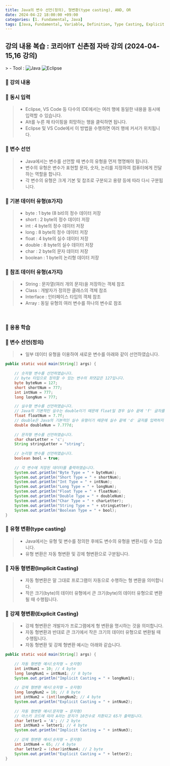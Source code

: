 ```yaml
---
title: Java의 변수 선언(정의), 형변환(type casting), AND, OR
date: 2024-04-22 18:00:00 +09:00
categories: [1. Fundamental, Java]
tags: [Java, Fundamental, Variable, Definition, Type Casting, Explicit Casting, Implicit Casting, Type Coercion, AND, OR]
---
```


<!-- 2024-04-22 글 작성 시작; 2024-04-23 페이지 호출 완료 -->
<h2>강의 내용 복습 : 코리아IT 신촌점 자바 강의 (2024-04-15,16 강의)</h2>
> - Tool :  
<img alt="Java" src="https://img.shields.io/badge/-Java-007396?style=flat-square&logo=java&logoColor=white" />
<img alt="Eclipse" src="https://img.shields.io/badge/-Eclipse-2C2255?style=flat-square&logo=eclipse&logoColor=white" />

<br>

### 🔔 강의 내용
### 📌 동시 입력
> - Eclipse, VS Code 등 다수의 IDE에서는 여러 행에 동일한 내용을 동시에 입력할 수 있습니다.
> - Alt를 누른 채 타이핑을 희망하는 행을 클릭하면 됩니다.
> - Eclipse 및 VS Code에서 이 방법을 수행하면 여러 행에 커서가 위치됩니다.

### 📌 변수 선언
> - Java에서는 변수를 선언할 때 변수의 유형을 먼저 명명해야 됩니다.
> - 변수의 유형은 변수가 표현할 문자, 숫자, 논리를 지정하여 컴퓨터에게 전달하는 역할을 합니다.
> - 각 변수의 유형은 크게 기본 및 찹조로 구분되고 용량 등에 따라 다시 구분됩니다.

### 📌 기본 데이터 유형(8가지)
> - byte : 1 byte (8 bit)의 정수 데이터 저장
> - short : 2 byte의 정수 데이터 저장
> - int : 4 byte의 정수 데이터 저장
> - long : 8 byte의 정수 데이터 저장
> - float : 4 byte의 실수 데이터 저장
> - double : 8 byte의 실수 데이터 저장
> - char : 2 byte의 문자 데이터 저장
> - boolean : 1 byte의 논리형 데이터 저장

### 📌 참조 데이터 유형(4가지)
> - String : 문자열(여러 개의 문자)을 저장하는 객체 참조
> - Class : 개발자가 정의한 클래스의 객체 참조
> - Interface : 인터페이스 타입의 객체 참조
> - Array : 동일 유형의 여러 변수를 하나의 변수로 참조

<br>

### 🔔 응용 학습
### 📌 변수 선언(정의)
> - 일부 데이터 유형을 이용하여 새로운 변수를 아래와 같이 선언하였습니다.

``` java
public static void main(String[] args) {
    
    // 숫자형 변수를 선언하였습니다.
    // byte 타입으로 정의할 수 있는 변수의 최댓값은 127입니다.
    byte byteNum = 127;
    short shortNum = 777;
    int intNum = 777;
    long longNum = 777;

    // 실수형 변수를 선언하였습니다.
    // Java의 기본적인 실수는 double이기 때문에 float일 경우 실수 끝에 'f' 글자를 입력해야 인식됩니다.
    float floatNum = 7.7f;
    // double은 Java의 기본적인 실수 유형이기 때문에 실수 끝에 'd' 글자를 입력하지 않아도 인식됩니다.
    double doubleNum = 7.777d;
    
    // 문자형 변수를 선언하였습니다.
    char charLetter = 'c';
    String stringLetter = "string";
    
    // 논리형 변수를 선언하였습니다.
    boolean bool = true;
    
    // 각 변수에 저장된 데이터를 출력하였습니다.
    System.out.println("Byte Type = " + byteNum);
    System.out.println("Short Type = " + shortNum);
    System.out.println("Int Type = " + intNum);
    System.out.println("Long Type = " + longNum);
    System.out.println("Float Type = " + floatNum);
    System.out.println("Double Type = " + doubleNum);
    System.out.println("Char Type = " + charLetter);
    System.out.println("String Type = " + stringLetter);
    System.out.println("Boolean Type = " + bool);
}
```

### 📌 유형 변환(type casting)
> - Java에서는 유형 및 변수를 정의한 후에도 변수의 유형을 변환시킬 수 있습니다.
> - 유형 변환은 자동 형변환 및 강제 형변환으로 구분됩니다.

### 📌 자동 형변환(Implicit Casting)
> - 자동 형변환은 말 그대로 프로그램이 자동으로 수행하는 형 변환을 의미합니다.
> - 작은 크기(byte)의 데이터 유형에서 큰 크기(byte)의 데이터 유형으로 변환될 때 수행됩니다.

### 📌 강제 형변환(Explicit Casting)
> - 강제 형변환은 개발자가 프로그램에게 형 변환을 명시하는 것을 의미합니다.
> - 자동 형변환과 반대로 큰 크기에서 작은 크기의 데이터 유형으로 변환될 때 수행됩니다.
> - 자동 형변환 및 강제 형변환 예시는 아래와 같습니다.

``` java
public static void main(String[] args) {
    
    // 자동 형변환 예시(숫자형 → 숫자형)
    int intNum1 = 10; // 4 byte
    long longNum1 = intNum1; // 8 byte
    System.out.println("Implicit Casting = " + longNum1);
    
    // 강제 형변환 예시(숫자형 → 숫자형)
    long longNum2 = 10; // 8 byte
    int intNum2 = (int)longNum2; // 4 byte
    System.out.println("Explicit Casting = " + intNum2);
    
    // 자동 형변환 예시(문자형 → 문자형)
    // 아스키 코드에 따라 A라는 문자가 10진수로 치환되고 65가 출력됩니다.
    char letter1 = 'A'; // 2 byte
    int intNum3 = letter1; // 4 byte
    System.out.println("Implicit Casting = " + intNum3);
    
    // 강제 형변환 예시(숫자형 → 문자형)
    int intNum4 = 65; // 4 byte
    char letter2 = (char)intNum4; // 2 byte
    System.out.println("Explicit Casting = " + letter2);
}
```

<br>
<br>
<br>

